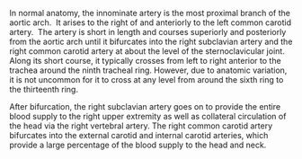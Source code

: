 In normal anatomy, the innominate artery is the most proximal branch of the aortic arch.  It arises to the right of and anteriorly to the left common carotid artery.  The artery is short in length and courses superiorly and posteriorly from the aortic arch until it bifurcates into the right subclavian artery and the right common carotid artery at about the level of the sternoclavicular joint. Along its short course, it typically crosses from left to right anterior to the trachea around the ninth tracheal ring. However, due to anatomic variation, it is not uncommon for it to cross at any level from around the sixth ring to the thirteenth ring.

After bifurcation, the right subclavian artery goes on to provide the entire blood supply to the right upper extremity as well as collateral circulation of the head via the right vertebral artery. The right common carotid artery bifurcates into the external carotid and internal carotid arteries, which provide a large percentage of the blood supply to the head and neck.